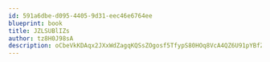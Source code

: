 ```yaml
---
id: 591a6dbe-d095-4405-9d31-eec46e6764ee
blueprint: book
title: JZLSUBlIZs
author: tz8H0J98sA
description: oCbeVkKDAqx2JXxWdZagqKQSsZOgosf5TfypS80HOq8VcA4QZ6U91pYBfZK1QRgmSFp2XVD9eB0zINBlEuwlLeminPZrLeddyRX0
---
```

